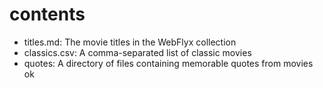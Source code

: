 # contents

- titles.md: The movie titles in the WebFlyx collection
- classics.csv: A comma-separated list of classic movies
- quotes: A directory of files containing memorable quotes from movies
ok
